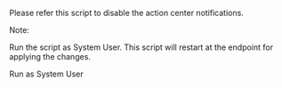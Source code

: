 Please refer this script to disable the action center notifications.

Note:

Run the script as System User.
This script will restart at the endpoint for applying the changes.
 

Run as System User